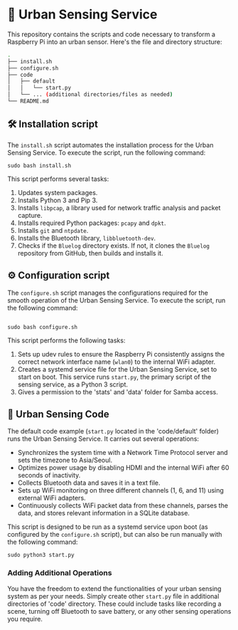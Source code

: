 # 📡 Urban Sensing Service

This repository contains the scripts and code necessary to transform a Raspberry Pi into an urban sensor. Here's the file and directory structure:

```bash
.
├── install.sh
├── configure.sh
├── code
│   ├── default
│   │   └── start.py
│   └── ... (additional directories/files as needed)
└── README.md
```

## 🛠️ Installation script

The `install.sh` script automates the installation process for the Urban Sensing Service. To execute the script, run the following command:

```
sudo bash install.sh
```

This script performs several tasks:
1. Updates system packages.
2. Installs Python 3 and Pip 3. 
3. Installs `libpcap`, a library used for network traffic analysis and packet capture. 
4. Installs required Python packages: `pcapy` and `dpkt`. 
5. Installs `git` and `ntpdate`. 
6. Installs the Bluetooth library, `libbluetooth-dev`. 
7. Checks if the `Bluelog` directory exists. If not, it clones the `Bluelog` repository from GitHub, then builds and installs it.
## ⚙️ Configuration script

The `configure.sh` script manages the configurations required for the smooth operation of the Urban Sensing Service. To execute the script, run the following command:

```

sudo bash configure.sh
```

This script performs the following tasks: 
1. Sets up udev rules to ensure the Raspberry Pi consistently assigns the correct network interface name (`wlan0`) to the internal WiFi adapter. 
2. Creates a systemd service file for the Urban Sensing Service, set to start on boot. This service runs `start.py`, the primary script of the sensing service, as a Python 3 script.
3. Gives a permission to the 'stats' and 'data' folder for Samba access.

## 🚀 Urban Sensing Code

The default code example (`start.py` located in the 'code/default' folder) runs the Urban Sensing Service. It carries out several operations:
- Synchronizes the system time with a Network Time Protocol server and sets the timezone to Asia/Seoul.
- Optimizes power usage by disabling HDMI and the internal WiFi after 60 seconds of inactivity.
- Collects Bluetooth data and saves it in a text file.
- Sets up WiFi monitoring on three different channels (1, 6, and 11) using external WiFi adapters.
- Continuously collects WiFi packet data from these channels, parses the data, and stores relevant information in a SQLite database.

This script is designed to be run as a systemd service upon boot (as configured by the `configure.sh` script), but can also be run manually with the following command:

```
sudo python3 start.py
```
### Adding Additional Operations

You have the freedom to extend the functionalities of your urban sensing system as per your needs. Simply create other `start.py` file in additional directories of 'code' directory. These could include tasks like recording a scene, turning off Bluetooth to save battery, or any other sensing operations you require.